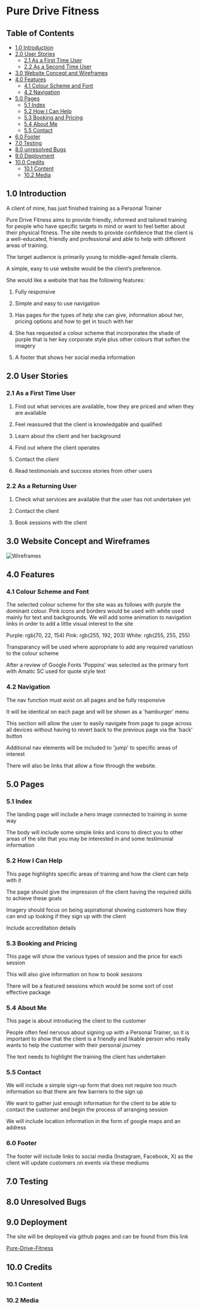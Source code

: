 # Pure Drive Fitness

## Table of Contents

- [1.0 Introduction](#10-introduction)
- [2.0 User Stories](#20-user-stories)
  - [2.1 As a First Time User](#21-as-a-first-time-user)
  - [2.2 As a Second Time User](#22-as-a-returning-user)
- [3.0 Website Concept and Wireframes](#30-website-concept-and-wireframes)
- [4.0 Features](#40-features)
  - [4.1 Colour Scheme and Font](#41-colour-scheme-and-font)
  - [4.2 Navigation](#42-navigation)
- [5.0 Pages](#50-pages)
  - [5.1 Index](#51-index)
  - [5.2 How I Can Help](#52-how-i-can-help)
  - [5.3 Booking and Pricing](#53-booking-and-pricing)
  - [5.4 About Me](#54-about-me)
  - [5.5 Contact](#55-contact)
- [6.0 Footer](#60-footer)
- [7.0 Testing](#70-testing)
- [8.0 unresolved Bugs](#80-unresolved-bugs)
- [9.0 Deployment](#90-deployment)
- [10.0 Credits](#100-credits)
  - [10.1 Content](#101-content)
  - [10.2 Media](#102-media)

## 1.0 Introduction

A client of mine, has just finished training as a Personal Trainer

Pure Drive Fitness aims to provide friendly, informed and tailored training for people who have specific targets in mind or want to feel better about their physical fitness.  The site needs to provide confidence that the client is a well-educated, friendly and professional and able to help with different areas of training.

The target audience is primarily young to middle-aged female clients.  

A simple, easy to use website would be the client’s preference.

She would like a website that has the following features:

1. Fully responsive

2. Simple and easy to use navigation

3. Has pages for the types of help she can give, information about her, pricing options and how to get in touch with her

4. She has requested a colour scheme that incorporates the shade of purple that is her key corporate style plus other colours that soften the imagery

5. A footer that shows her social media information

## 2.0 User Stories

### 2.1 As a First Time User

1. Find out what services are available, how they are priced and when they are available

2. Feel reassured that the client is knowledgable and qualified

3. Learn about the client and her background

4. Find out where the client operates

5. Contact the client

6. Read testimonials and success stories from other users

### 2.2 As a Returning User

1. Check what services are available that the user has not undertaken yet

2. Contact the client

3. Book sessions with the client

## 3.0 Website Concept and Wireframes

![Wireframes](https://share.balsamiq.com/c/rRtdFHGFVL9rqvgiqRiqKo.png)

## 4.0 Features

### 4.1 Colour Scheme and Font

The selected colour scheme for the site was as follows with purple the dominant colour.  Pink icons and borders would be used with white used mainly for text and backgrounds. We will add some animation to navigation links in order to add a little visual interest to the site

Purple: rgb(70, 22, 154)
Pink: rgb(255, 192, 203)
White: rgb(255, 255, 255)

Transparancy will be used where appropriate to add any required variatiosn to the colour scheme

After a review of Google Fonts 'Poppins' was selected as the primary font with Amatic SC used for quote style text

### 4.2 Navigation

The nav function must exist on all pages and be fully responsive

It will be identical on each page and will be shown as a 'hamburger' menu

This section will allow the user to easily navigate from page to page across all devices without having to revert back to the previous page via the ‘back’ button

Additional nav elements will be included to 'jump' to specific areas of interest

There will also be links that allow a flow through the website.

## 5.0 Pages

### 5.1 Index

The landing page will include a hero image connected to training in some way

The body will include some simple links and icons to direct you to other areas of the site that you may be interested in and some testimonial information

### 5.2 How I Can Help

This page highlights specific areas of training and how the client can help with it

The page should give the impression of the client having the required skills to achieve these goals

Imagery should focus on being aspirational showing customers how they can end up looking if they sign up with the client

Include accreditation details

### 5.3 Booking and Pricing

This page will show the various types of session and the price for each session

This will also give information on how to book sessions

There will be a featured sessions which would be some sort of cost effective package

### 5.4 About Me

This page is about introducing the client to the customer

People often feel nervous about signing up with a Personal Trainer, so it is important to show that the client is a friendly and likable person who really wants to help the customer with their personal journey

The text needs to highlight the training the client has undertaken

### 5.5 Contact

We will include a simple sign-up form that does not require too much information so that there are few barriers to the sign up

We want to gather just enough information for the client to be able to contact the customer and begin the process of arranging session

We will include location information in the form of google maps and an address

### 6.0 Footer

The footer will include links to social media (Instagram, Facebook, X) as the client will update customers on events via these mediums

## 7.0 Testing

## 8.0 Unresolved Bugs

## 9.0 Deployment

The site will be deployed via github pages and can be found from this link

[Pure-Drive-Fitness](https://spudos.github.io/Pure-Drive-Fitness/)

## 10.0 Credits

### 10.1 Content

### 10.2 Media
